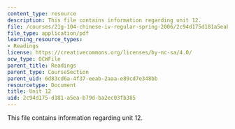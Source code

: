 ```yaml
---
content_type: resource
description: This file contains information regarding unit 12.
file: /courses/21g-104-chinese-iv-regular-spring-2006/2c94d175d181a5eab79dba2ec03fb385_MIT21G_104S06_unit12.pdf
file_type: application/pdf
learning_resource_types:
- Readings
license: https://creativecommons.org/licenses/by-nc-sa/4.0/
ocw_type: OCWFile
parent_title: Readings
parent_type: CourseSection
parent_uid: 6d83cd6a-4f37-eeab-2aaa-e89cd7e348bb
resourcetype: Document
title: Unit 12
uid: 2c94d175-d181-a5ea-b79d-ba2ec03fb385
---
```

This file contains information regarding unit 12.
